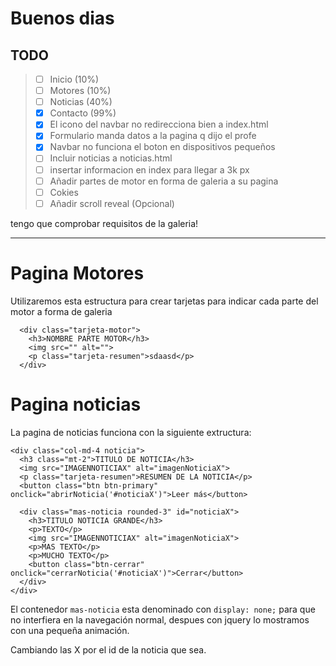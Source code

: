 
# Buenos dias

## TODO

> - [ ] Inicio (10%)
> - [ ] Motores (10%)
> - [ ] Noticias (40%)
> - [x] Contacto (99%)
> - [x] El icono del navbar no redirecciona bien a index.html
> - [x] Formulario manda datos a la pagina q dijo el profe
> - [x] Navbar no funciona el boton en dispositivos pequeños
> - [ ] Incluir noticias a noticias.html
> - [ ] insertar informacion en index para llegar a 3k px
> - [ ] Añadir partes de motor en forma de galeria a su pagina
> - [ ] Cokies
> - [ ] Añadir scroll reveal (Opcional)

tengo que comprobar requisitos de la galeria!

---

# Pagina Motores

Utilizaremos esta estructura para crear tarjetas para indicar cada parte del motor a forma de galeria

~~~ ```html
  <div class="tarjeta-motor">
    <h3>NOMBRE PARTE MOTOR</h3>
    <img src="" alt="">
    <p class="tarjeta-resumen">sdaasd</p>
  </div>
~~~

# Pagina noticias

  La pagina de noticias funciona con la siguiente extructura:

~~~ ```html
<div class="col-md-4 noticia">
  <h3 class="mt-2">TITULO DE NOTICIA</h3>
  <img src="IMAGENNOTICIAX" alt="imagenNoticiaX"> 
  <p class="tarjeta-resumen">RESUMEN DE LA NOTICIA</p>
  <button class="btn btn-primary" onclick="abrirNoticia('#noticiaX')">Leer más</button>
   
  <div class="mas-noticia rounded-3" id="noticiaX">
    <h3>TITULO NOTICIA GRANDE</h3>
    <p>TEXTO</p>
    <img src="IMAGENNOTICIAX" alt="imagenNoticiaX">
    <p>MAS TEXTO</p>
    <p>MUCHO TEXTO</p>
    <button class="btn-cerrar" onclick="cerrarNoticia('#noticiaX')">Cerrar</button>
  </div>
</div>

~~~

El contenedor `mas-noticia` esta denominado con `display: none;` para que no interfiera en la navegación normal, despues con jquery lo mostramos con una pequeña animación.

Cambiando las X por el id de la noticia que sea.

##
